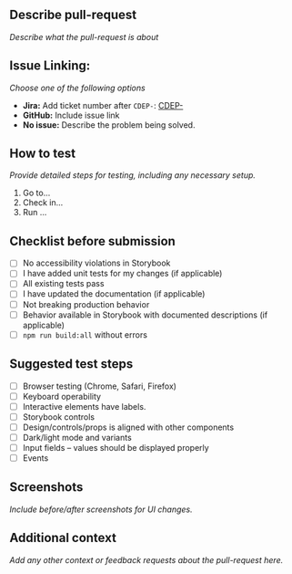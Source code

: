 ## **Describe pull-request**  
_Describe what the pull-request is about_

## **Issue Linking:**  
_Choose one of the following options_
- **Jira:** Add ticket number after `CDEP-`: [CDEP-](https://jira.scania.com/browse/CDEP-)
- **GitHub:** Include issue link  
- **No issue:** Describe the problem being solved.  

## **How to test**  
_Provide detailed steps for testing, including any necessary setup._
1. Go to...
2. Check in...
3. Run ...

## **Checklist before submission**
- [ ] No accessibility violations in Storybook
- [ ] I have added unit tests for my changes (if applicable)
- [ ] All existing tests pass
- [ ] I have updated the documentation (if applicable)
- [ ] Not breaking production behavior
- [ ] Behavior available in Storybook with documented descriptions (if applicable)
- [ ] `npm run build:all` without errors

## **Suggested test steps**
- [ ] Browser testing (Chrome, Safari, Firefox) 
- [ ] Keyboard operability
- [ ] Interactive elements have labels.
- [ ] Storybook controls
- [ ] Design/controls/props is aligned with other components 
- [ ] Dark/light mode and variants 
- [ ] Input fields – values should be displayed properly 
- [ ] Events

## **Screenshots**  
_Include before/after screenshots for UI changes._

## **Additional context**  
_Add any other context or feedback requests about the pull-request here._
